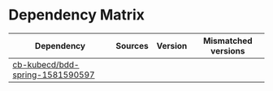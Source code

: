 # Dependency Matrix

Dependency | Sources | Version | Mismatched versions
---------- | ------- | ------- | -------------------
[cb-kubecd/bdd-spring-1581590597](https://github.com/cb-kubecd/bdd-spring-1581590597.git) |  | []() | 
